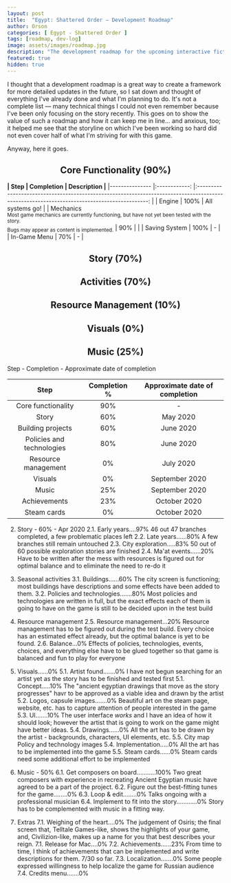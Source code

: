 ```yaml
---
layout: post
title:  "Egypt: Shattered Order — Development Roadmap"
author: Orson
categories: [ Egypt - Shattered Order ]
tags: [roadmap, dev-log]
image: assets/images/roadmap.jpg
description: "The development roadmap for the upcoming interactive fiction/strategy videogame Egypt: Shattered Order"
featured: true
hidden: true
---
```


I thought that a development roadmap is a great way to create a framework for more detailed updates in the future, so I sat down and thought of everything I've already done and what I'm planning to do. It's not a complete list — many technical things I could not even remember because I've been only focusing on the story recently. This goes on to show the value of such a roadmap and how it can keep me in line... and anxious, too; it helped me see that the storyline on which I've been working so hard did not even cover half of what I'm striving for with this game.

Anyway, here it goes.

<center> <h2>Core Functionality (90%)</h2> </center>

<b>| Step 	|  Completion  	| Description 	|</b>
|---------------	|:------------:	|:------------------------------------------------------------------------------------------------------------------------------------------:	|
| Engine 	| 100% 	| All systems go! 	|
| Mechanics<br><sub>Most game mechanics are currently functioning, but have not yet been tested with the story. <br>Bugs may appear as content is implemented.</sub> 	| 90% 	|  	|
| Saving System 	| 100% 	| -  	|
| In-Game Menu 	| 70% 	| - 	|

<center> <h2>Story (70%)</h2> </center>

<center> <h2>Activities (70%)</h2> </center>

<center> <h2>Resource Management (10%)</h2> </center>

<center> <h2>Visuals (0%)</h2> </center>

<center> <h2>Music (25%)</h2> </center>

Step - Completion - Approximate date of completion

|            Step           | Completion % | Approximate date of completion |
|:-------------------------:|:------------:|:------------------------------:|
|     Core functionality    |      90%     |                -               |
|           Story           |      60%     |            May 2020            |
|     Building projects     |      60%     |            June 2020           |
| Policies and technologies |      80%     |            June 2020           |
|    Resource management    |      0%      |            July 2020           |
|          Visuals          |      0%      |         September 2020         |
|           Music           |      25%     |         September 2020         |
|        Achievements       |      23%     |          October 2020          |
|        Steam cards        |      0%      |          October 2020          |

2. Story - 60% - Apr 2020
2.1. Early years....97%
46 out 47 branches completed, a few problematic places left
2.2. Late years......80%
A few branches still remain untouched
2.3. City exploration.....83%
50 out of 60 possible exploration stories are finished
2.4. Ma'at events......20%
Have to be written after the mess with resources is figured out for optimal balance and to eliminate the need to re-do it

3. Seasonal activities
3.1. Buildings......60%
The city screen is functioning; most buildings have descriptions and some effects have been added to them.
3.2. Policies and technologies.......80%
Most policies and technologies are written in full, but the exact effects each of them is going to have on the game is still to be decided upon in the test build

4. Resource management
2.5. Resource management...20%
Resource management has to be figured out during the test build. Every choice has an estimated effect already, but the optimal balance is yet to be found.
2.6. Balance...0%
Effects of policies, technologies, events, choices, and everything else have to be glued together so that game is balanced and fun to play for everyone

5. Visuals......0%
5.1. Artist found.......0%
I have not begun searching for an artist yet as the story has to be finished and tested first
5.1. Concept.....10%
The "ancient egyptian drawings that move as the story progresses" havr to be approved as a viable idea and drawn by the artist
5.2. Logos, capsule images.......0%
Beautiful art on the steam page, website, etc. has to capture attention of people interested in the game
5.3. UI.......10%
The user interface *works* and I have an idea of how it should look; however the artist that is going to work on the game might have better ideas.
5.4. Drawings......0%
All the art has to be drawn by the artist - backgrounds, characters, UI elements, etc.
5.5. City map
Policy and technology images
5.4. Implementation.....0%
All the art has to be implemented into the game
5.5. Steam cards......0%
Steam cards need some additional effort to be implemented

6. Music - 50%
6.1. Get composers on board...........100%
Two great composers with experience in recreating Ancient Egyptian music have agreed to be a part of the project.
6.2. Figure out the best-fitting tunes for the game........0%
6.3. Loop & edit........0%
Talks ongoing with a professional musician
6.4. Implement to fit into the story............0%
Story has to be complemented with music in a fitting way.

7. Extras
7.1. Weighing of the heart....0%
The judgement of Osiris; the final screen that, Telltale Games-like, shows the highlights of your game, and, Civilizion-like, makes up a name for you that best describes your reign. 
7.1. Release for Mac....0%
7.2. Achievements......23%
From time to time, I think of achievements that can be implemented and write descriptions for them. 7/30 so far.
7.3. Localization.......0%
Some people expressed willingness to help localize the game for Russian audience
7.4. Credits menu.......0%
